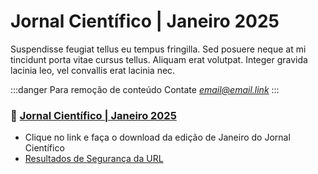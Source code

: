 # Jornal Científico | Janeiro 2025

Suspendisse feugiat tellus eu tempus fringilla. Sed posuere neque at mi tincidunt porta vitae cursus tellus. Aliquam erat volutpat. Integer gravida lacinia leo, vel convallis erat lacinia nec.

:::danger Para remoção de conteúdo
Contate *email@email.link*
:::

### 🔗 [Jornal Científico | Janeiro 2025](/jornal-janeiro-2025.pdf)

- Clique no link e faça o download da edição de Janeiro do Jornal Científico
- [Resultados de Segurança da URL](https://www.urlvoid.com/scan/fileriver.net/)